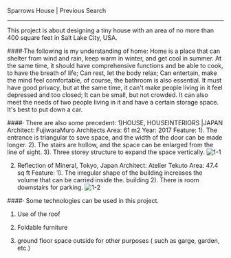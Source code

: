 Sparrows House | Previous Search

---
This project is about designing a tiny house with an area of no more than 400 square feet in Salt Lake City, USA.


####·The following is my understanding of home:
Home is a place that can shelter from wind and rain, keep warm in winter, and get cool in summer. At the same time, it should have comprehensive functions and be able to cook, to have the breath of life; Can rest, let the body relax; Can entertain, make the mind feel comfortable, of course, the bathroom is also essential. It must have good privacy, but at the same time, it can't make people living in it feel depressed and too closed; It can be small, but not crowded. It can also meet the needs of two people living in it and have a certain storage space. It's best to put down a car.

####· There are also some precedent:
1)HOUSE, HOUSEINTERIORS |JAPAN
Architect: FujiwaraMuro Architects
Area: 61 m2
Year: 2017
Feature:
1). The entrance is triangular to save space, and the width of the door can be made longer.
2). The stairs are hollow, and the space can be enlarged from the line of sight.
3). Three storey structure to expand the space vertically.
![1-1](https://user-images.githubusercontent.com/90524185/133316603-4e8ea90e-f62b-469d-956b-80ce45aecbf4.jpeg)

2) Reflection of Mineral, Tokyo, Japan
Architect: Atelier Tekuto
Area: 47.4 sq ft
Feature:
1). The irregular shape of the building increases the volume that can be carried inside the. building
2). There is room downstairs for parking.
![1-2](https://user-images.githubusercontent.com/90524185/134607228-13058416-c1a8-4b5e-83b0-ac40ab1028e8.jpeg)


####· Some technologies can be used in this project.
1. Use of the roof

2. Foldable furniture

3. ground floor space outside for other purposes ( such as garge, garden, etc.)
